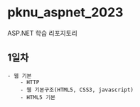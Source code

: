 # pknu_aspnet_2023
ASP.NET 학습 리포지토리

## 1일차
	- 웹 기본
		- HTTP
		- 웹 기본구조(HTML5, CSS3, javascript)
		- HTML5 기본
